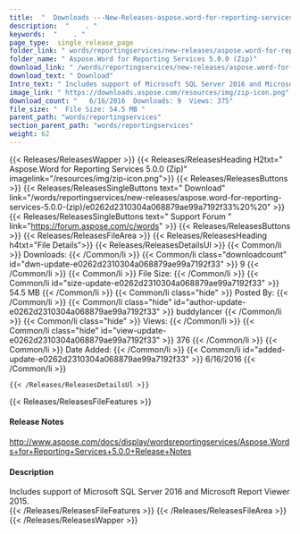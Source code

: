 ```yaml
---
title:  "  Downloads ---New-Releases-aspose.word-for-reporting-services-5.0.0-(zip) . " 
description:  "    . " 
keywords:  "    . " 
page_type:  single_release_page
folder_link: " words/reportingservices/new-releases/aspose.word-for-reporting-services-5.0.0-(zip)/"
folder_name: " Aspose.Word for Reporting Services 5.0.0 (Zip)"
download_link: " /words/reportingservices/new-releases/aspose.word-for-reporting-services-5.0.0-(zip)/e0262d2310304a068879ae99a7192f33"
download_text: " Download"
Intro_text: " Includes support of Microsoft SQL Server 2016 and Microsoft Report Viewer 2015."
image_link: " https://downloads.aspose.com/resources/img/zip-icon.png"
download_count: "   6/16/2016  Downloads: 9  Views: 375"
file_size: "  File Size: 54.5 MB "
parent_path: "words/reportingservices"
section_parent_path: "words/reportingservices"
weight: 62 
---
```


{{< Releases/ReleasesWapper >}}
  {{< Releases/ReleasesHeading H2txt=" Aspose.Word for Reporting Services 5.0.0 (Zip)" imagelink="/resources/img/zip-icon.png">}}
  {{< Releases/ReleasesButtons >}}
    {{< Releases/ReleasesSingleButtons text=" Download" link="/words/reportingservices/new-releases/aspose.word-for-reporting-services-5.0.0-(zip)/e0262d2310304a068879ae99a7192f33%20%20" >}}
    {{< Releases/ReleasesSingleButtons text=" Support Forum " link="https://forum.aspose.com/c/words" >}}
  {{< Releases/ReleasesButtons >}}
  {{< Releases/ReleasesFileArea >}}
    {{< Releases/ReleasesHeading h4txt="File Details">}}
    {{< Releases/ReleasesDetailsUl >}}
            {{< Common/li  >}} Downloads: {{< /Common/li >}} 
      {{< Common/li class="downloadcount" id="dwn-update-e0262d2310304a068879ae99a7192f33" >}} 9 {{< /Common/li >}} 
      {{< Common/li  >}} File Size: {{< /Common/li >}} 
      {{< Common/li id="size-update-e0262d2310304a068879ae99a7192f33" >}} 54.5 MB {{< /Common/li >}} 
      {{< Common/li  class="hide" >}} Posted By: {{< /Common/li >}} 
      {{< Common/li class="hide" id="author-update-e0262d2310304a068879ae99a7192f33" >}} buddylancer {{< /Common/li >}} 
      {{< Common/li class="hide"  >}} Views: {{< /Common/li >}} 
      {{< Common/li class="hide" id="view-update-e0262d2310304a068879ae99a7192f33" >}} 376 {{< /Common/li >}} 
      {{< Common/li  >}} Date Added: {{< /Common/li >}} 
      {{< Common/li id="added-update-e0262d2310304a068879ae99a7192f33" >}} 6/16/2016 {{< /Common/li >}} 

    {{< /Releases/ReleasesDetailsUl >}}

  {{< Releases/ReleasesFileFeatures >}}
      <h4>Release Notes</h4><div><a href="http://www.aspose.com/docs/display/wordsreportingservices/Aspose.Words+for+Reporting+Services+5.0.0+Release+Notes">http://www.aspose.com/docs/display/wordsreportingservices/Aspose.Words+for+Reporting+Services+5.0.0+Release+Notes</a></div><h4>Description</h4><div class="HTMLDescription">Includes support of Microsoft SQL Server 2016 and Microsoft Report Viewer 2015.</div>
  {{< /Releases/ReleasesFileFeatures >}}
 {{< /Releases/ReleasesFileArea >}}
{{< /Releases/ReleasesWapper >}}


